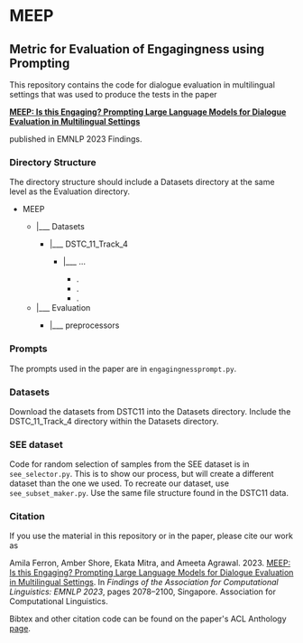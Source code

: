 # MEEP

## Metric for Evaluation of Engagingness using Prompting

This repository contains the code for dialogue evaluation in multilingual settings 
that was used to produce the tests in the paper

 
[**MEEP: Is this Engaging? Prompting Large Language Models for Dialogue
Evaluation in Multilingual Settings**](https://aclanthology.org/2023.findings-emnlp.137/)

published in EMNLP 2023 Findings.

### Directory Structure

The directory structure should include a Datasets directory at the
same level as the Evaluation directory.

<ul>
    <li>MEEP</li>
        <ul>
            <li>|___ Datasets</li>
                <ul>
                    <li>|___ DSTC_11_Track_4</li>
                        <ul>
                            <li>|___ ...</li>
                                <ul>
                                    <li>.</li>
                                    <li>.</li>
                                    <li>.</li>
                                </ul>
                        </ul>
                </ul>
            <li>|___ Evaluation</li>
                <ul>
                    <li>|___ preprocessors</li>
                </ul>
        </ul>
</ul>


### Prompts

The prompts used in the paper are in `engagingnessprompt.py`.

### Datasets

Download the datasets from DSTC11 into the Datasets directory.
Include the DSTC_11_Track_4 directory within the Datasets directory.

### SEE dataset

Code for random selection of samples from the SEE dataset is in `see_selector.py`. This is to show our process, but will create a different dataset than the one we used. To recreate our dataset, use `see_subset_maker.py`. Use the same file structure found in the DSTC11 data.

### Citation

If you use the material in this repository or in the paper, please cite our work as

Amila Ferron, Amber Shore, Ekata Mitra, and Ameeta Agrawal. 2023. [MEEP: Is this Engaging? Prompting Large Language Models for Dialogue Evaluation in Multilingual Settings](https://aclanthology.org/2023.findings-emnlp.137). In *Findings of the Association for Computational Linguistics: EMNLP 2023*, pages 2078–2100, Singapore. Association for Computational Linguistics.

Bibtex and other citation code can be found on the paper's ACL Anthology [page](https://aclanthology.org/2023.findings-emnlp.137/).